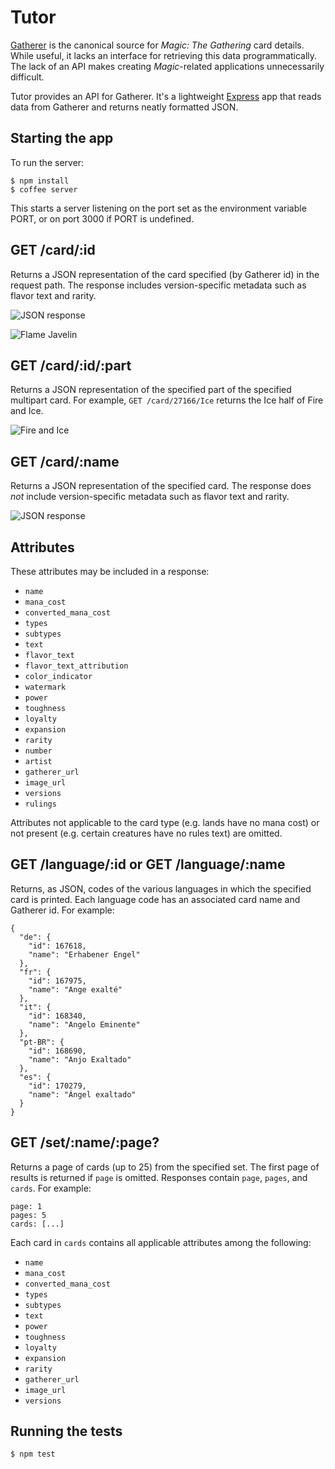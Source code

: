 # Tutor

[Gatherer][1] is the canonical source for _Magic: The Gathering_ card details.
While useful, it lacks an interface for retrieving this data programmatically.
The lack of an API makes creating _Magic_-related applications unnecessarily
difficult.

Tutor provides an API for Gatherer. It's a lightweight [Express][2] app that
reads data from Gatherer and returns neatly formatted JSON.

## Starting the app

To run the server:

    $ npm install
    $ coffee server

This starts a server listening on the port set as the environment variable PORT,
or on port 3000 if PORT is undefined.

## GET /card/:id

Returns a JSON representation of the card specified (by Gatherer id) in the
request path. The response includes version-specific metadata such as flavor
text and rarity.

![JSON response](http://cl.ly/image/3f0y1I3D1N1p/json-response.png)

![Flame Javelin][4]

## GET /card/:id/:part

Returns a JSON representation of the specified part of the specified multipart
card. For example, `GET /card/27166/Ice` returns the Ice half of Fire and Ice.

![Fire and Ice][5]

## GET /card/:name

Returns a JSON representation of the specified card. The response does *not*
include version-specific metadata such as flavor text and rarity.

![JSON response](http://cl.ly/image/2q0b3A3R3q0L/json-response.png)

## Attributes

These attributes may be included in a response:

  - `name`
  - `mana_cost`
  - `converted_mana_cost`
  - `types`
  - `subtypes`
  - `text`
  - `flavor_text`
  - `flavor_text_attribution`
  - `color_indicator`
  - `watermark`
  - `power`
  - `toughness`
  - `loyalty`
  - `expansion`
  - `rarity`
  - `number`
  - `artist`
  - `gatherer_url`
  - `image_url`
  - `versions`
  - `rulings`

Attributes not applicable to the card type (e.g. lands have no mana cost) or
not present (e.g. certain creatures have no rules text) are omitted.

## GET /language/:id or GET /language/:name

Returns, as JSON, codes of the various languages in which the specified card
is printed. Each language code has an associated card name and Gatherer id.
For example:

    {
      "de": {
        "id": 167618,
        "name": "Erhabener Engel"
      },
      "fr": {
        "id": 167975,
        "name": "Ange exalté"
      },
      "it": {
        "id": 168340,
        "name": "Angelo Eminente"
      },
      "pt-BR": {
        "id": 168690,
        "name": "Anjo Exaltado"
      },
      "es": {
        "id": 170279,
        "name": "Ángel exaltado"
      }
    }


## GET /set/:name/:page?

Returns a page of cards (up to 25) from the specified set. The first page of
results is returned if `page` is omitted. Responses contain `page`, `pages`,
and `cards`. For example:

    page: 1
    pages: 5
    cards: [...]

Each card in `cards` contains all applicable attributes among the following:

  - `name`
  - `mana_cost`
  - `converted_mana_cost`
  - `types`
  - `subtypes`
  - `text`
  - `power`
  - `toughness`
  - `loyalty`
  - `expansion`
  - `rarity`
  - `gatherer_url`
  - `image_url`
  - `versions`

## Running the tests

    $ npm test


[1]: http://gatherer.wizards.com/
[2]: http://expressjs.com/
[3]: http://localhost:3000/
[4]: http://gatherer.wizards.com/Handlers/Image.ashx?multiverseid=146017&type=card
[5]: http://gatherer.wizards.com/Handlers/Image.ashx?multiverseid=27166&type=card&options=rotate90
